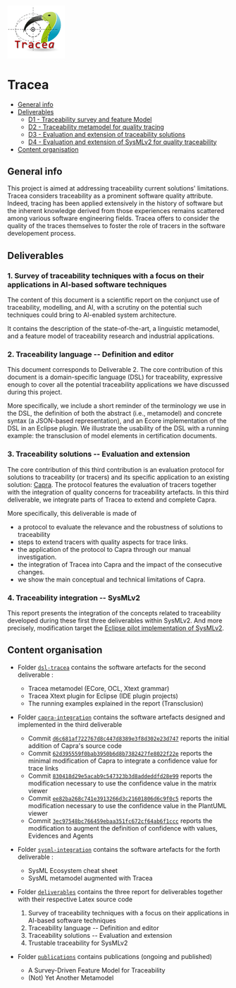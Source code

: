 <!--![Tracea](https://github.com/ebatot/git-test/blob/6324f41a99bcf4c6d536e457b8f0cf97a6b6040a/Logo-Tracea.png "UOC-SOM Tracea Project")-->
<img src="https://github.com/modelia/tracea/blob/6d37ddb6c7f56da40fae254ed6c62eed407c5b4f/Logo-Tracea.png" width=130 alt="UOC-SOM Tracea Project"/>

# Tracea
* [General info](#general-info)
* [Deliverables](#deliverables)
  * [D1 - Traceability survey and feature Model](#1-survey-of-traceability-techniques-with-a-focus-on-their-applications-in-ai-based-software-techniques)
  * [D2 - Traceability metamodel for quality tracing](#2-traceability-language----definition-and-editor)
  * [D3 - Evaluation and extension of traceability solutions](#3-traceability-solutions----evaluation-and-extension)
  * [D4 - Evaluation and extension of SysMLv2 for quality traceability](#4-traceability-integration----sysmlv2)
* [Content organisation](#content-organisation)

## General info
This project is aimed at addressing traceability current solutions' limitations. 
Tracea considers traceability as a prominent software quality attribute. 
Indeed, tracing has been applied extensively in the history of software but the inherent 
knowledge derived from those experiences remains scattered among various software engineering fields. 
Tracea offers to consider the quality of the traces themselves to foster the role of tracers in the 
software developement process.
	
## Deliverables
### 1. Survey of traceability techniques with a focus on their applications in AI-based software techniques
The content of this document is a scientific report on the conjunct use of traceability, modelling, and 
AI, with a scrutiny on the potential such techniques could bring to AI-enabled system architecture. 

It contains the description of the state-of-the-art, a linguistic metamodel, and a feature model of 
traceability research and industrial applications.

### 2. Traceability language -- Definition and editor
This document corresponds to Deliverable 2. The core 
contribution of this document is a domain-specific language (DSL) for traceability, expressive enough 
to cover all the potential traceability applications we have discussed during this project. 

More specifically, we include a short reminder of the terminology we use in the DSL, the definition 
of both the abstract (i.e., metamodel) and concrete syntax (a JSON-based representation), 
and an Ecore implementation of the DSL in an Eclipse plugin. We illustrate the usability of the DSL 
with a running example: the transclusion of model elements in certification documents.

### 3. Traceability solutions -- Evaluation and extension
The core contribution of this third contribution is an evaluation protocol for solutions to traceability 
(or tracers) and its specific application to an existing solution: [Capra](https://www.eclipse.org/capra). 
The protocol features the evaluation of tracers together with the integration of quality concerns for 
traceability artefacts. 
In this third deliverable, we integrate parts of Tracea to extend and complete Capra.

More specifically, this deliverable is made of
 * a protocol to evaluate the relevance and the robustness of solutions to traceability 
 * steps to extend tracers with quality aspects for trace links. 
 * the application of the protocol to Capra through our manual investigation. 
 * the integration of Tracea into Capra and the impact of the consecutive changes. 
 * we show the main conceptual and technical limitations of Capra. 

### 4. Traceability integration -- SysMLv2
This report presents the integration of the concepts related to traceability developed 
during these first three deliverables within SysMLv2. And more precisely, modification target the [Eclipse pilot implementation of SysMLv2](https://github.com/Systems-Modeling/SysML-v2-Pilot-Implementation). 

## Content organisation

* Folder [`dsl-tracea`](https://github.com/modelia/tracea/tree/master/1-dsl-tracea) contains the software artefacts for the second deliverable : 
    * Tracea metamodel (ECore, OCL, Xtext grammar)
    * Tracea Xtext plugin for Eclipse (IDE plugin projects)
    * The running examples explained in the report (Transclusion)
    
 * Folder [`capra-integration`](https://github.com/modelia/tracea/tree/master/2-capra-integration) contains the software artefacts designed and implemented in the third deliverable
    * Commit [`d6c681af722767d8c447d8389e3f8d302e23d747`](https://github.com/modelia/tracea/commit/d6c681af722767d8c447d8389e3f8d302e23d747) reports the initial addition of Capra's source code 
    * Commit [`62d395559f0bab3950b6d8b7382427fe8022f22e`](https://github.com/modelia/tracea/commit/62d395559f0bab3950b6d8b7382427fe8022f22e) reports the minimal modification of Capra to integrate a confidence value for trace links
    * Commit [`830418d29e5acab9c547323b3d8addeddfd28e99`](https://github.com/modelia/tracea/commit/830418d29e5acab9c547323b3d8addeddfd28e99) reports the modification necessary to use the confidence value in the matrix viewer
    * Commit [`ee82ba268c741e3913266d3c21601806d6c9f0c5`](https://github.com/modelia/tracea/commit/ee82ba268c741e3913266d3c21601806d6c9f0c5) reports the modification necessary to use the confidence value in the PlantUML viewer
    * Commit [`3ec97548bc766459ebaa351fc672cf64ab6f1ccc`](https://github.com/modelia/tracea/commit/3ec97548bc766459ebaa351fc672cf64ab6f1ccc) reports the modification to augment the definition of confidence with values, Evidences and Agents

* Folder [`sysml-integration`](https://github.com/modelia/tracea/tree/master/3-sysml-integration) contains the software artefacts for the forth deliverable : 
    * SysML Ecosystem cheat sheet 	
    * SysML metamodel augmented with Tracea 

 * Folder [`deliverables`](https://github.com/modelia/tracea/tree/master/8-deliverables) contains the three report for deliverables together with their respective Latex source code
    1. Survey of traceability techniques with a focus on their applications in AI-based software techniques
    2. Traceability language -- Definition and editor
    3. Traceability solutions -- Evaluation and extension
    4. Trustable traceability for SysMLv2
 
 * Folder [`publications`](https://github.com/modelia/tracea/tree/master/9-publications) contains publications (ongoing and published)
    * A Survey-Driven Feature Model for Traceability
    * (Not) Yet Another Metamodel
